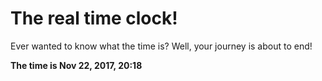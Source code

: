 # The real time clock!

Ever wanted to know what the time is? Well, your journey is about to end!

**The time is Nov 22, 2017, 20:18**